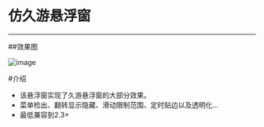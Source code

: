 # 仿久游悬浮窗

---

##效果图

![image](https://github.com/toeii/FloatWindow/tree/master/images/float_window.gif)


#介绍
- 该悬浮窗实现了久游悬浮窗的大部分效果。
- 菜单检出、翻转显示隐藏、滑动限制范围、定时贴边以及透明化...
- 最低兼容到2.3+

  
  
